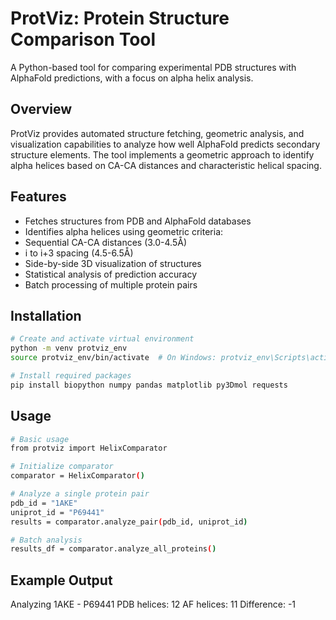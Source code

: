 # ProtViz: Protein Structure Comparison Tool

A Python-based tool for comparing experimental PDB structures with AlphaFold predictions, with a focus on alpha helix analysis.

## Overview
ProtViz provides automated structure fetching, geometric analysis, and visualization capabilities to analyze how well AlphaFold predicts secondary structure elements. The tool implements a geometric approach to identify alpha helices based on CA-CA distances and characteristic helical spacing.

## Features
- Fetches structures from PDB and AlphaFold databases
- Identifies alpha helices using geometric criteria:
 - Sequential CA-CA distances (3.0-4.5Å)
 - i to i+3 spacing (4.5-6.5Å)
- Side-by-side 3D visualization of structures
- Statistical analysis of prediction accuracy
- Batch processing of multiple protein pairs

## Installation
```bash
# Create and activate virtual environment
python -m venv protviz_env
source protviz_env/bin/activate  # On Windows: protviz_env\Scripts\activate

# Install required packages
pip install biopython numpy pandas matplotlib py3Dmol requests
```

## Usage
``` bash
# Basic usage
from protviz import HelixComparator

# Initialize comparator
comparator = HelixComparator()

# Analyze a single protein pair
pdb_id = "1AKE"
uniprot_id = "P69441"
results = comparator.analyze_pair(pdb_id, uniprot_id)

# Batch analysis
results_df = comparator.analyze_all_proteins()
```

## Example Output
Analyzing 1AKE - P69441
  PDB helices: 12
  AF helices: 11
  Difference: -1
